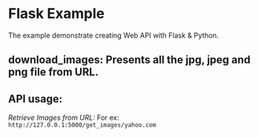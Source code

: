 # Flask Example
The example demonstrate creating Web API with Flask & Python.

## download_images: Presents all the jpg, jpeg and  png file from URL.

## API usage:
*Retrieve Images from URL:*
For ex: `http://127.0.0.1:5000/get_images/yahoo.com`
